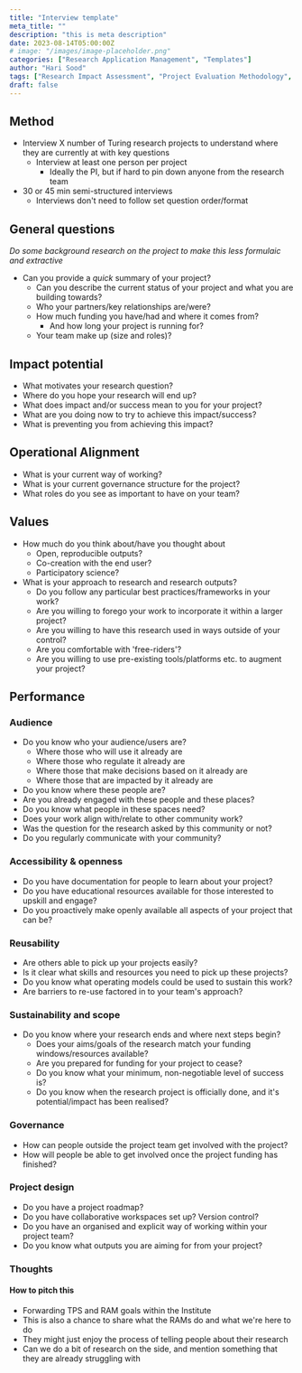 ```yaml
---
title: "Interview template"
meta_title: ""
description: "this is meta description"
date: 2023-08-14T05:00:00Z
# image: "/images/image-placeholder.png"
categories: ["Research Application Management", "Templates"]
author: "Hari Sood"
tags: ["Research Impact Assessment", "Project Evaluation Methodology", "Stakeholder Engagement", "Operational Alignment", "Research Values And Ethics", "Audience Identification And Engagement", "Accessibility And Openness", "Reusability And Sustainability", "Governance And Community Involvement", "Project Design And Management", "Impact Building And Storytelling", "Funding And Resource Management"]
draft: false
---
```


<!-- This content comes from https://github.com/alan-turing-institute/research-application-management/blob/main/docs/project_ram/interviews/interview_template.md -->

## Method

- Interview X number of Turing research projects to understand where they are currently at with key questions
  - Interview at least one person per project
    - Ideally the PI, but if hard to pin down anyone from the research team
- 30 or 45 min semi-structured interviews
  - Interviews don't need to follow set question order/format

## General questions

*Do some background research on the project to make this less formulaic and extractive*

- Can you provide a _quick_ summary of your project?
  - Can you describe the current status of your project and what you are building towards?
  - Who your partners/key relationships are/were?
  - How much funding you have/had and where it comes from?
    - And how long your project is running for?
  - Your team make up (size and roles)?

## Impact potential

- What motivates your research question?
- Where do you hope your research will end up?
- What does impact and/or success mean to you for your project?
- What are you doing now to try to achieve this impact/success?
- What is preventing you from achieving this impact?

## Operational Alignment

- What is your current way of working?
- What is your current governance structure for the project?
- What roles do you see as important to have on your team?

## Values

- How much do you think about/have you thought about
  - Open, reproducible outputs?
  - Co-creation with the end user?
  - Participatory science?
- What is your approach to research and research outputs?
  - Do you follow any particular best practices/frameworks in your work?
  - Are you willing to forego your work to incorporate it within a larger project?
  - Are you willing to have this research used in ways outside of your control?
  - Are you comfortable with 'free-riders'?
  - Are you willing to use pre-existing tools/platforms etc. to augment your project?

## Performance

### Audience

- Do you know who your audience/users are?
  - Where those who will use it already are
  - Where those who regulate it already are
  - Where those that make decisions based on it already are
  - Where those that are impacted by it already are
- Do you know where these people are?
- Are you already engaged with these people and these places?
- Do you know what people in these spaces need?
- Does your work align with/relate to other community work?
- Was the question for the research asked by this community or not?
- Do you regularly communicate with your community?

### Accessibility & openness

- Do you have documentation for people to learn about your project?
- Do you have educational resources available for those interested to upskill and engage?
- Do you proactively make openly available all aspects of your project that can be?

### Reusability

- Are others able to pick up your projects easily?
- Is it clear what skills and resources you need to pick up these projects?
- Do you know what operating models could be used to sustain this work?
- Are barriers to re-use factored in to your team's approach?

### Sustainability and scope

- Do you know where your research ends and where next steps begin?
  - Does your aims/goals of the research match your funding windows/resources available?
  - Are you prepared for funding for your project to cease?
  - Do you know what your minimum, non-negotiable level of success is?
  - Do you know when the research project is officially done, and it's potential/impact has been realised?

### Governance

- How can people outside the project team get involved with the project?
- How will people be able to get involved once the project funding has finished?

### Project design

- Do you have a project roadmap?
- Do you have collaborative workspaces set up? Version control?
- Do you have an organised and explicit way of working within your project team?
- Do you know what outputs you are aiming for from your project?

### Thoughts

#### How to pitch this

- Forwarding TPS and RAM goals within the Institute
- This is also a chance to share what the RAMs do and what we're here to do
- They might just enjoy the process of telling people about their research
- Can we do a bit of research on the side, and mention something that they are already struggling with
